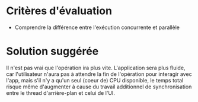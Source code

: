 # Critères d'évaluation

- Comprendre la différence entre l'exécution concurrente et parallèle

# Solution suggérée

Il n'est pas vrai que l'opération ira plus vite.
L'application sera plus fluide, car l'utilisateur n'aura pas à attendre la fin de l'opération pour interagir avec l'app,
mais s'il n'y a qu'un seul (coeur de) CPU disponible, le temps total risque même d'augmenter à cause du travail additionnel
de synchronisation entre le thread d'arrière-plan et celui de l'UI.
